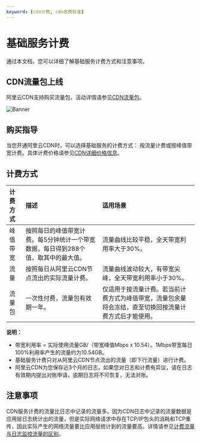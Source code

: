 ```yaml
---
keyword: [cdn计费, cdn收费标准]
---
```


# 基础服务计费

通过本文档，您可以详细了解基础服务计费方式和注意事项。

## CDN流量包上线

阿里云CDN支持购买流量包，活动详情请参见[CDN流量包](https://common-buy-intl.aliyun.com/?commodityCode=%20cdn_bag_intl#/buy)。

![Banner](https://static-aliyun-doc.oss-cn-hangzhou.aliyuncs.com/assets/img/zh-CN/6452119951/p65851.png)

## 购买指导

当您开通阿里云CDN时，可以选择基础服务的计费方式： 按流量计费或按峰值带宽计费。具体计费价格请参见[CDN详细价格信息](https://www.alibabacloud.com/zh/product/cdn/pricing?spm=a2796.7980202.1167822.1.16755f45tSDVja)。

## 计费方式

|计费方式|描述|适用场景|
|:---|:-|:---|
|峰值带宽|按照每日的峰值带宽计费。每5分钟统计一个带宽数据，每日得到288个值，取其中的最大值。|流量曲线比较平稳，全天带宽利用率大于30%。|
|流量|按照每日从阿里云CDN节点流出的实际流量计费。|流量曲线波动较大，有带宽尖峰，全天带宽利用率小于30%。|
|流量包|一次性付费，流量包有效期一年。|仅适用于按流量计费。若当前计费方式为峰值带宽，流量包余量将会冻结，直至切换回按流量计费方式后才能使用。|

**说明：**

-   带宽利用率 = 实际使用流量GB/（带宽峰值Mbps x 10.54）。1Mbps带宽每日100%利用率产生的流量约为10.54GB。
-   基础服务计费只对从阿里云CDN节点流出的流量（即下行流量）进行计费。
-   阿里云CDN为您保存近3个月的日志，如果您对日志和计费有异议，请在日志有效期内提出对账申请，逾期日志将不可恢复，无法对账。

## 注意事项

CDN服务计费的流量比日志中记录的流量多。因为CDN日志中记录的流量数据是应用层日志统计出的流量，但是实际网络请求中存在TCP/IP包头的消耗和TCP重传，因此实际产生的网络流量要比应用层统计到的流量要高。详情请参见[计费流量与日志监控流量的区别]()。

